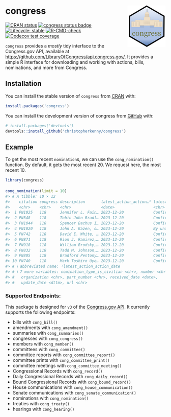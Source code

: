 
<!-- README.md is generated from README.Rmd. Please edit that file -->

# congress <img src="man/figures/logo.png" align="right" height="130" />

<!-- badges: start -->

[![CRAN
status](https://www.r-pkg.org/badges/version/congress)](https://CRAN.R-project.org/package=congress)
[![congress status
badge](https://christopherkenny.r-universe.dev/badges/congress)](https://christopherkenny.r-universe.dev/congress)
[![Lifecycle:
stable](https://img.shields.io/badge/lifecycle-stable-brightgreen.svg)](https://lifecycle.r-lib.org/articles/stages.html#stable)
[![R-CMD-check](https://github.com/christopherkenny/congress/actions/workflows/R-CMD-check.yaml/badge.svg)](https://github.com/christopherkenny/congress/actions/workflows/R-CMD-check.yaml)
[![Codecov test
coverage](https://codecov.io/gh/christopherkenny/congress/branch/main/graph/badge.svg)](https://app.codecov.io/gh/christopherkenny/congress?branch=main)
<!-- badges: end -->

`congress` provides a *mostly* tidy interface to the Congress.gov API,
available at <https://github.com/LibraryOfCongress/api.congress.gov/>.
It provides a simple R interface for downloading and working with
actions, bills, nominations, and more from Congress.

## Installation

You can install the stable version of `congress` from
[CRAN](https://CRAN.R-project.org/package=congress) with:

``` r
install.packages('congress')
```

You can install the development version of congress from
[GitHub](https://github.com/) with:

``` r
# install.packages('devtools')
devtools::install_github('christopherkenny/congress')
```

## Example

To get the most recent `nomination`s, we can use the `cong_nomination()`
function. By default, it gets the most recent 20. We request here, the
most recent 10.

``` r
library(congress)

cong_nomination(limit = 10)
#> # A tibble: 10 × 12
#>    citation congress description       latest_action_action…¹ latest_action_text
#>    <chr>    <chr>    <chr>             <date>                 <chr>             
#>  1 PN1025   118      Jennifer L. Fain… 2023-12-20             Confirmed by the …
#>  2 PN548    118      Tobin John Bradl… 2023-12-20             Confirmed by the …
#>  3 PN1044   118      Spencer Bachus I… 2023-12-20             Confirmed by the …
#>  4 PN1020   118      John A. Kazen, o… 2023-12-20             By unanimous cons…
#>  5 PN742    118      David E. White, … 2023-12-20             Confirmed by the …
#>  6 PN871    118      Rion J. Ramirez,… 2023-12-20             Confirmed by the …
#>  7 PN918    118      William Brodsky,… 2023-12-20             Confirmed by the …
#>  8 PN832    118      Tadd M. Johnson,… 2023-12-20             Confirmed by the …
#>  9 PN805    118      Bradford Pentony… 2023-12-20             Confirmed by the …
#> 10 PN740    118      Mark Toshiro Uye… 2023-12-20             Confirmed by the …
#> # ℹ abbreviated name: ¹​latest_action_action_date
#> # ℹ 7 more variables: nomination_type_is_civilian <chr>, number <chr>,
#> #   organization <chr>, part_number <chr>, received_date <date>,
#> #   update_date <dttm>, url <chr>
```

### Supported Endpoints:

This package is designed for `v3` of the [Congress.gov
API](https://github.com/LibraryOfCongress/api.congress.gov/). It
currently supports the following endpoints:

- bills with `cong_bill()`
- amendments with `cong_amendment()`
- summaries with `cong_summaries()`
- congresses with `cong_congress()`
- members with `cong_member()`
- committees with `cong_committee()`
- committee reports with `cong_committee_report()`
- committee prints with `cong_committee_print()`
- committee meetings with `cong_committee_meeting()`
- Congressional Records with `cong_record()`
- Daily Congressional Records with `cong_daily_record()`
- Bound Congressional Records with `cong_bound_record()`
- House communications with `cong_house_communication()`
- Senate communications with `cong_senate_communication()`
- nominations with `cong_nomination()`
- treaties with `cong_treaty()`
- hearings with `cong_hearing()`
